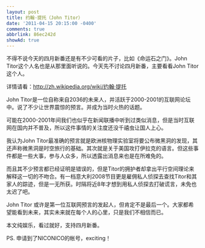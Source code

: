 ```yaml
---
layout: post
title: 约翰·提托（John Titor）
date: '2011-04-15 20:15:00 -0400'
comments: true
abbrlink: 86ec242d
showAd: true
---
```

不得不说今天的四月新番还是有不少可看的片子，比如《命运石之门》。John Titor这个人名也是从那里面听说的。今天先不讨论四月新番，主要看看John Titor这个人。

详情请看：http://zh.wikipedia.org/wiki/约翰·提托

John Titor是一位自称来自2036的未来人，并活跃于2000-2001的互联网论坛中。说了不少让世界震惊的预言。并成为当时火热的话题。

可能在2000-2001年间我们也似乎在新闻联播中听到过类似消息，但是当时互联网在国内并不普及，所以这件事情的关注度还没千禧虫让国人上心。

我认为John Titor最准确的预言就是欧洲核物理实验室将要公布微黑洞的发现，其还声称微黑洞是时空旅行的基础。其次就是关于美国攻打伊拉克的语言。但这些事件都是一些大事，参与人众多，所以透露出消息来也是在所难免的。

而且其不少预言都已经证明是错误的，但是Titor的拥护者却拿出平行空间理论来解释这一切的不吻合。有一档意大利2008节目更是雇佣私人侦探去查找Titor和其家人的踪迹，但是一无所获。时隔将近8年才想到用私人侦探去打破谎言，未免也太迟了吧。

John Titor 或许是第一位互联网预言的发起人，但肯定不是最后一个。大家都希望能看到未来，其实未来就在每个人的心里，只是我们不相信而已。

本文纯娱乐，看过就好，支持四月新番。

PS. 申请到了NICONICO的帐号，exciting！
